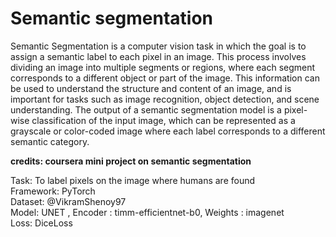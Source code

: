 
# Semantic segmentation

Semantic Segmentation is a computer vision task in which the goal is to assign a semantic label to each pixel in an image. This process involves dividing an image into multiple segments or regions, where each segment corresponds to a different object or part of the image. This information can be used to understand the structure and content of an image, and is important for tasks such as image recognition, object detection, and scene understanding. The output of a semantic segmentation model is a pixel-wise classification of the input image, which can be represented as a grayscale or color-coded image where each label corresponds to a different semantic category.

<b>credits: coursera mini project on semantic segmentation</b>


Task: To label pixels on the image where humans are found<br>
Framework: PyTorch<br>
Dataset: @VikramShenoy97<br>
Model: UNET , Encoder : timm-efficientnet-b0, Weights : imagenet<br>
Loss: DiceLoss
